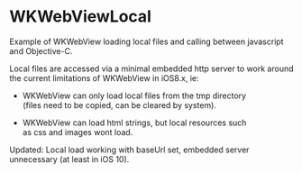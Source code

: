 WKWebViewLocal
==============

Example of WKWebView loading local files and calling between javascript and Objective-C.  
  
Local files are accessed via a minimal embedded http server to work around  
the current limitations of WKWebView in iOS8.x, ie:  

- WKWebView can only load local files from the tmp directory  
(files need to be copied, can be cleared by system).  

- WKWebView can load html strings, but local resources such  
as css and images wont load.  

Updated: Local load working with baseUrl set, embedded server unnecessary (at least in iOS 10).
